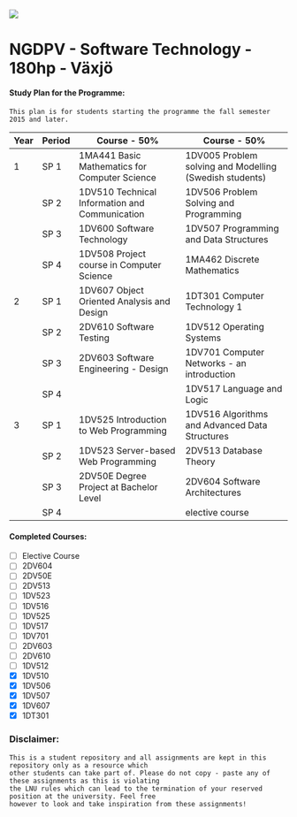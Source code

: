 ##### ![](https://mymoodle.lnu.se/pluginfile.php/1/theme_essential/logo/1573077602/lnu-logo.png)
# NGDPV - Software Technology - 180hp - Växjö

#### Study Plan for the Programme:
```
This plan is for students starting the programme the fall semester 2015 and later.
```

| Year | Period | Course - 50% | Course - 50% |
|---|---|---|---|
| 1 | SP 1 | 1MA441 Basic Mathematics for Computer Science | 1DV005 Problem solving and Modelling (Swedish students) |
|  | SP 2 | 1DV510 Technical Information and Communication | 1DV506 Problem Solving and Programming |
|  | SP 3 | 1DV600 Software Technology | 1DV507 Programming and Data Structures |
|  | SP 4 | 1DV508 Project course in Computer Science | 1MA462 Discrete Mathematics |
| 2 | SP 1 | 1DV607 Object Oriented Analysis and Design | 1DT301  Computer Technology 1 |
|  | SP 2 | 2DV610 Software Testing | 1DV512 Operating Systems |
|  | SP 3 | 2DV603 Software Engineering - Design | 1DV701 Computer Networks - an introduction |
|  | SP 4 |  | 1DV517 Language and Logic |
| 3 | SP 1 | 1DV525 Introduction to Web Programming | 1DV516 Algorithms and Advanced Data Structures |
|  | SP 2 | 1DV523 Server-based Web Programming | 2DV513 Database Theory |
|  | SP 3 | 2DV50E Degree Project at Bachelor Level | 2DV604 Software Architectures |
|  | SP 4 |  | elective course |

#### Completed Courses:
- [ ] Elective Course
- [ ] 2DV604
- [ ] 2DV50E
- [ ] 2DV513
- [ ] 1DV523
- [ ] 1DV516
- [ ] 1DV525
- [ ] 1DV517
- [ ] 1DV701
- [ ] 2DV603
- [ ] 2DV610
- [ ] 1DV512
- [x] 1DV510
- [x] 1DV506
- [x] 1DV507
- [x] 1DV607
- [x] 1DT301

### Disclaimer:
```
This is a student repository and all assignments are kept in this repository only as a resource which 
other students can take part of. Please do not copy - paste any of these assignments as this is violating 
the LNU rules which can lead to the termination of your reserved position at the university. Feel free 
however to look and take inspiration from these assignments!
```
